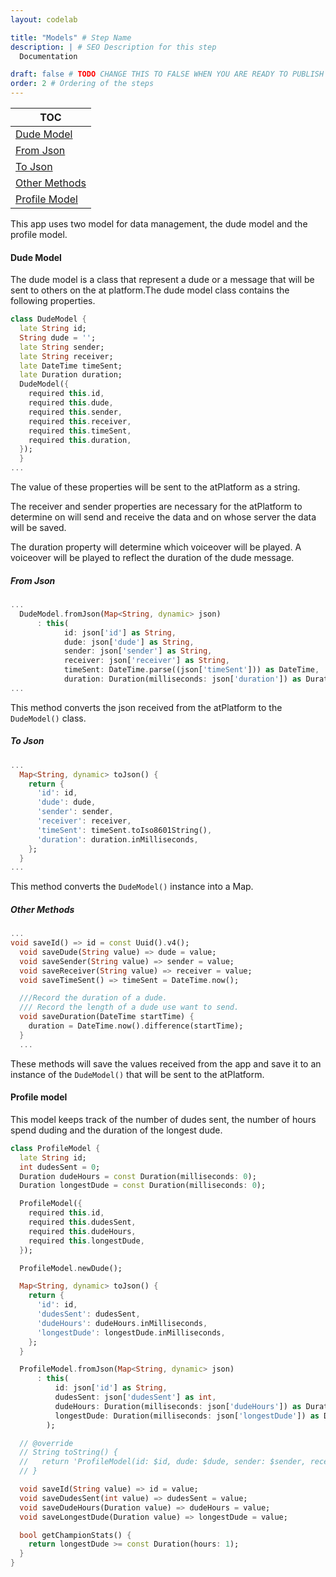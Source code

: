 ```yaml
---
layout: codelab

title: "Models" # Step Name
description: | # SEO Description for this step
  Documentation

draft: false # TODO CHANGE THIS TO FALSE WHEN YOU ARE READY TO PUBLISH THE PAGE
order: 2 # Ordering of the steps
---
```


| TOC                             |
| ------------------------------- |
| [Dude Model](#dude-model)       |
| [From Json](#from-json)         |
| [To Json](#to-json)             |
| [Other Methods](#other-methods) |
| [Profile Model](#profile-model) |

This app uses two model for data management, the dude model and the profile model.

#### Dude Model

The dude model is a class that represent a dude or a message that will be sent to others on the at platform.The dude model class contains the following properties.

```dart
class DudeModel {
  late String id;
  String dude = '';
  late String sender;
  late String receiver;
  late DateTime timeSent;
  late Duration duration;
  DudeModel({
    required this.id,
    required this.dude,
    required this.sender,
    required this.receiver,
    required this.timeSent,
    required this.duration,
  });
  }
...
```

The value of these properties will be sent to the atPlatform as a string.

The receiver and sender properties are necessary for the atPlatform to determine on will send and receive the data and on whose server the data will be saved.

The duration property will determine which voiceover will be played. A voiceover will be played to reflect the duration of the dude message.

##### From Json

```Dart
...
  DudeModel.fromJson(Map<String, dynamic> json)
      : this(
            id: json['id'] as String,
            dude: json['dude'] as String,
            sender: json['sender'] as String,
            receiver: json['receiver'] as String,
            timeSent: DateTime.parse((json['timeSent'])) as DateTime,
            duration: Duration(milliseconds: json['duration']) as Duration);
...
```

This method converts the json received from the atPlatform to the `DudeModel()` class.

##### To Json

```dart
...
  Map<String, dynamic> toJson() {
    return {
      'id': id,
      'dude': dude,
      'sender': sender,
      'receiver': receiver,
      'timeSent': timeSent.toIso8601String(),
      'duration': duration.inMilliseconds,
    };
  }
...
```

This method converts the `DudeModel()` instance into a Map.

##### Other Methods

```dart
...
void saveId() => id = const Uuid().v4();
  void saveDude(String value) => dude = value;
  void saveSender(String value) => sender = value;
  void saveReceiver(String value) => receiver = value;
  void saveTimeSent() => timeSent = DateTime.now();

  ///Record the duration of a dude.
  /// Record the length of a dude use want to send.
  void saveDuration(DateTime startTime) {
    duration = DateTime.now().difference(startTime);
  }
  ...
```

These methods will save the values received from the app and save it to an instance of the `DudeModel()` that will be sent to the atPlatform.

#### Profile model

This model keeps track of the number of dudes sent, the number of hours spend duding and the duration of the longest dude.

```Dart
class ProfileModel {
  late String id;
  int dudesSent = 0;
  Duration dudeHours = const Duration(milliseconds: 0);
  Duration longestDude = const Duration(milliseconds: 0);

  ProfileModel({
    required this.id,
    required this.dudesSent,
    required this.dudeHours,
    required this.longestDude,
  });

  ProfileModel.newDude();

  Map<String, dynamic> toJson() {
    return {
      'id': id,
      'dudesSent': dudesSent,
      'dudeHours': dudeHours.inMilliseconds,
      'longestDude': longestDude.inMilliseconds,
    };
  }

  ProfileModel.fromJson(Map<String, dynamic> json)
      : this(
          id: json['id'] as String,
          dudesSent: json['dudesSent'] as int,
          dudeHours: Duration(milliseconds: json['dudeHours']) as Duration,
          longestDude: Duration(milliseconds: json['longestDude']) as Duration,
        );

  // @override
  // String toString() {
  //   return 'ProfileModel(id: $id, dude: $dude, sender: $sender, receiver: $receiver, timeSent: $timeSent, duration: $duration)';
  // }

  void saveId(String value) => id = value;
  void saveDudesSent(int value) => dudesSent = value;
  void saveDudeHours(Duration value) => dudeHours = value;
  void saveLongestDude(Duration value) => longestDude = value;

  bool getChampionStats() {
    return longestDude >= const Duration(hours: 1);
  }
}
```

